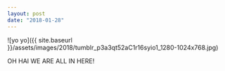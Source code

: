 ```yaml
---
layout: post
date: "2018-01-28"
---
```


![yo yo]({{ site.baseurl }}/assets/images/2018/tumblr_p3a3qt52aC1r16syio1_1280-1024x768.jpg)

OH HAI WE ARE ALL IN HERE!
